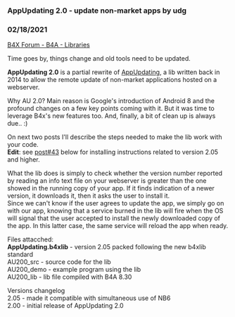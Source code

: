### AppUpdating 2.0 - update non-market apps by udg
### 02/18/2021
[B4X Forum - B4A - Libraries](https://www.b4x.com/android/forum/threads/98419/)

Time goes by, things change and old tools need to be updated.  
  
**AppUpdating 2.0** is a partial rewrite of [AppUpdating](https://www.b4x.com/android/forum/threads/appupdating-automate-apps-updating-from-a-webserver.37783/#content), a lib written back in 2014 to allow the remote update of non-market applications hosted on a webserver.  
  
Why AU 2.0? Main reason is Google's introduction of Android 8 and the profound changes on a few key points coming with it. But it was time to leverage B4x's new features too. And, finally, a bit of clean up is always due.. :)  
  
On next two posts I'll describe the steps needed to make the lib work with your code.  
**Edit**: see [post#43](https://www.b4x.com/android/forum/threads/appupdating-2-0-update-non-market-apps.98419/page-3#post-800608) below for installing instructions related to version 2.05 and higher.  
  
What the lib does is simply to check whether the version number reported by reading an info text file on your webserver is greater than the one showed in the running copy of your app. If it finds indication of a newer version, it downloads it, then it asks the user to install it.  
Since we can't know if the user agrees to update the app, we simply go on with our app, knowing that a service burned in the lib will fire when the OS will signal that the user accepted to install the newly downloaded copy of the app. In this latter case, the same service will reload the app when ready.  
  
Files attacched:  
**AppUpdating.b4xlib** - version 2.05 packed following the new b4xlib standard  
AU200\_src - source code for the lib  
AU200\_demo - example program using the lib  
AU200\_lib - lib file compiled with B4A 8.30  
  
Versions changelog  
2.05 - made it compatible with simultaneous use of NB6  
2.00 - initial release of AppUpdating 2.0